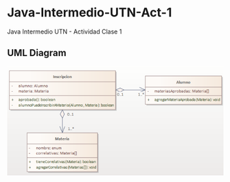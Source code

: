 # Java-Intermedio-UTN-Act-1
Java Intermedio UTN - Actividad Clase 1

## UML Diagram
![ScreenShot](extra/Diagrama-Clases-Act1.png)
